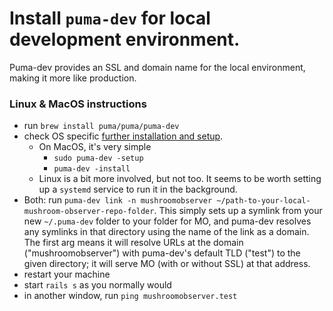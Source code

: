 # Install `puma-dev` for local development environment.

Puma-dev provides an SSL and domain name for the local environment, making it more like production.

### Linux & MacOS instructions
- run `brew install puma/puma/puma-dev`
- check OS specific [further installation and setup](https://github.com/puma/puma-dev?tab=readme-ov-file#installation).
  - On MacOS, it's very simple
    - `sudo puma-dev -setup`
    - `puma-dev -install`
  - Linux is a bit more involved, but not too. It seems to be worth setting up a `systemd` service to run it in the background.
- Both: run `puma-dev link -n mushroomobserver ~/path-to-your-local-mushroom-observer-repo-folder`. This simply sets up a symlink from your new `~/.puma-dev` folder to your folder for MO, and puma-dev resolves any symlinks in that directory using the name of the link as a domain. The first arg means it will resolve URLs at the domain ("mushroomobserver") with puma-dev's default TLD ("test") to the given directory; it will serve MO (with or without SSL) at that address.
- restart your machine
- start `rails s` as you normally would
- in another window, run `ping mushroomobserver.test`
